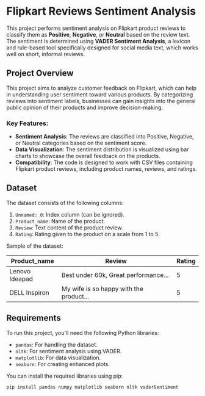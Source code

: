 # Flipkart Reviews Sentiment Analysis

This project performs sentiment analysis on Flipkart product reviews to classify them as **Positive**, **Negative**, or **Neutral** based on the review text. The sentiment is determined using **VADER Sentiment Analysis**, a lexicon and rule-based tool specifically designed for social media text, which works well on short, informal reviews.

## Project Overview

This project aims to analyze customer feedback on Flipkart, which can help in understanding user sentiment toward various products. By categorizing reviews into sentiment labels, businesses can gain insights into the general public opinion of their products and improve decision-making.

### Key Features:
- **Sentiment Analysis**: The reviews are classified into Positive, Negative, or Neutral categories based on the sentiment score.
- **Data Visualization**: The sentiment distribution is visualized using bar charts to showcase the overall feedback on the products.
- **Compatibility**: The code is designed to work with CSV files containing Flipkart product reviews, including product names, reviews, and ratings.

## Dataset

The dataset consists of the following columns:
1. `Unnamed: 0`: Index column (can be ignored).
2. `Product_name`: Name of the product.
3. `Review`: Text content of the product review.
4. `Rating`: Rating given to the product on a scale from 1 to 5.

Sample of the dataset:

| Product_name | Review | Rating |
|--------------|--------|--------|
| Lenovo Ideapad | Best under 60k, Great performance... | 5 |
| DELL Inspiron | My wife is so happy with the product... | 5 |

## Requirements

To run this project, you'll need the following Python libraries:

- `pandas`: For handling the dataset.
- `nltk`: For sentiment analysis using VADER.
- `matplotlib`: For data visualization.
- `seaborn`: For creating enhanced plots.

You can install the required libraries using pip:

```bash
pip install pandas numpy matplotlib seaborn nltk vaderSentiment
```
